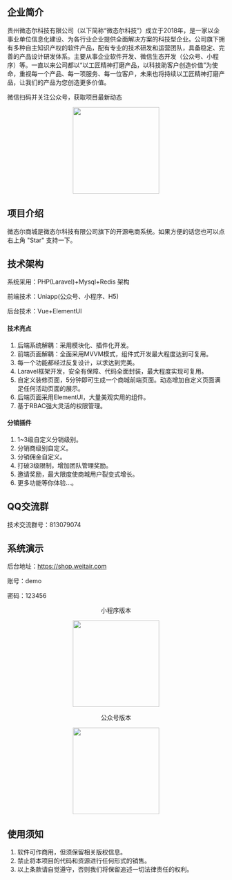 ## 企业简介

贵州微态尔科技有限公司（以下简称“微态尔科技”）成立于2018年，是一家以企事业单位信息化建设、为各行业企业提供全面解决方案的科技型企业。公司旗下拥有多种自主知识产权的软件产品，配有专业的技术研发和运营团队，具备稳定、完善的产品设计研发体系。主要从事企业软件开发、微信生态开发（公众号、小程序）等。一直以来公司都以“以工匠精神打磨产品，以科技助客户创造价值”为使命，重视每一个产品、每一项服务、每一位客户，未来也将持续以工匠精神打磨产品，让我们的产品为您创造更多价值。

微信扫码并关注公众号，获取项目最新动态

<p align="center">
    <img src="https://images.gitee.com/uploads/images/2021/0713/040033_8d497b05_1937264.png" height="200">
</p>

## 项目介绍

微态尔商城是微态尔科技有限公司旗下的开源电商系统。如果方便的话您也可以点右上角 "Star" 支持一下。

## 技术架构

系统采用：PHP(Laravel)+Mysql+Redis 架构

前端技术：Uniapp(公众号、小程序、H5)

后台技术：Vue+ElementUI

#### 技术亮点

1. 后端系统解耦：采用模块化、插件化开发。
2. 前端页面解耦：全面采用MVVM模式，组件式开发最大程度达到可复用。
3. 每一个功能都经过反复设计，以求达到完美。
4. Laravel框架开发，安全有保障、代码全面封装，最大程度实现可复用。
5. 自定义装修页面，5分钟即可生成一个商城前端页面。动态增加自定义页面满足任何活动页面的展示。
6. 后端页面采用ElementUI，大量美观实用的组件。
7. 基于RBAC强大灵活的权限管理。

#### 分销插件

1. 1~3级自定义分销级别。
2. 分销商级别自定义。
3. 分销佣金自定义。
4. 打破3级限制，增加团队管理奖励。
5. 邀请奖励，最大限度使商城用户裂变式增长。
6. 更多功能等你体验...。

## QQ交流群

技术交流群号：813079074

## 系统演示

后台地址：https://shop.weitair.com

账号：demo

密码：123456

<p align="center">
    小程序版本
</p>
<p align="center">
<img src="https://images.gitee.com/uploads/images/2021/0713/043617_efa8c0ae_1937264.png" height="200">
</p>

<p align="center">
    公众号版本
</p>
<p align="center">
    <img src="https://images.gitee.com/uploads/images/2021/0713/040033_8d497b05_1937264.png" height="200">
</p>

## 使用须知

1. 软件可作商用，但须保留相关版权信息。
2. 禁止将本项目的代码和资源进行任何形式的销售。
3. 以上条款请自觉遵守，否则我们将保留追述一切法律责任的权利。
